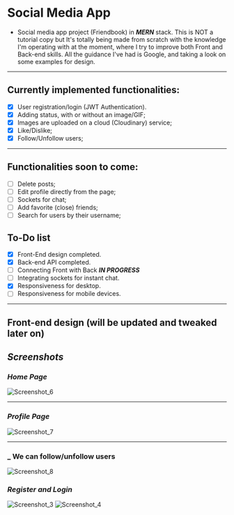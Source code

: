 # **Social Media App**

-   Social media app project (Friendbook) in **_MERN_** stack. This is NOT a tutorial copy but It's totally being made from scratch with the knowledge I'm operating with at the moment, where I try to improve both Front and Back-end skills. All the guidance I've had is Google, and taking a look on some examples for design.

---

## **Currently implemented functionalities:**

-   [x] User registration/login (JWT Authentication).
-   [x] Adding status, with or without an image/GIF;
-   [x] Images are uploaded on a cloud (Cloudinary) service;
-   [x] Like/Dislike;
-   [x] Follow/Unfollow users;

---

## **Functionalities soon to come:**

-   [ ] Delete posts;
-   [ ] Edit profile directly from the page;
-   [ ] Sockets for chat;
-   [ ] Add favorite (close) friends;
-   [ ] Search for users by their username;

## **To-Do list**

-   [x] Front-End design completed.
-   [x] Back-end API completed.
-   [ ] Connecting Front with Back **_IN PROGRESS_**
-   [ ] Integrating sockets for instant chat.
-   [x] Responsiveness for desktop.
-   [ ] Responsiveness for mobile devices.

---

## **Front-end design (will be updated and tweaked later on)**

## **_Screenshots_**

### _Home Page_

![Screenshot_6](https://user-images.githubusercontent.com/73792907/150241854-057ddb4c-2198-4b09-897f-aaf80085386b.jpg)

---

### _Profile Page_

![Screenshot_7](https://user-images.githubusercontent.com/73792907/150241800-596d2d39-7a98-4504-a5c1-364b3155ac18.jpg)

---

### \_ We can follow/unfollow users

![Screenshot_8](https://user-images.githubusercontent.com/73792907/150242435-fe6cd70d-26f9-44be-8a3c-bd29fb1fd14b.jpg)

### _Register and Login_

![Screenshot_3](https://user-images.githubusercontent.com/73792907/149223936-68a837af-ef4d-436e-be25-ee23d71c7c32.jpg)
![Screenshot_4](https://user-images.githubusercontent.com/73792907/149223938-d809ac74-e953-4f90-a51e-2ee89959a2a6.jpg)
